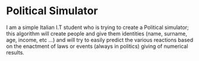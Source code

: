 # Political Simulator
 I am a simple Italian I.T student who is trying to create a Political simulator; this algorithm will create people and give them identities (name, surname, age, income, etc ...) and will try to easily predict the various reactions based on the enactment of laws or events (always in politics) giving of numerical results.
 
